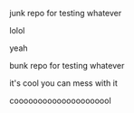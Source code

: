 junk repo for testing whatever

lolol

yeah

bunk repo for testing whatever


it's cool you can mess with it

cooooooooooooooooooool